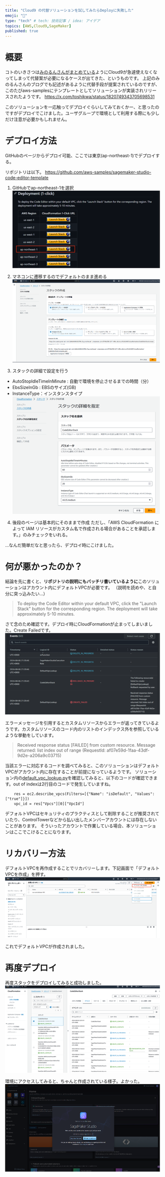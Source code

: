 ```yaml
---
title: "Cloud9 の代替ソリューションを試してみたらDeployに失敗した"
emoji: "🐷"
type: "tech" # tech: 技術記事 / idea: アイデア
topics: [AWS,Cloud9,SageMaker]
published: true
---
```


# 概要

コトのいきさつは[みのるんさんがまとめている](https://qiita.com/minorun365/items/f5289163795d5d7b21e2)ようにCloud9が急遽使えなくなってしまって代替案が必要になるケースが出てきた、というものです。
上記のみのるんさんのブログでも記述があるように代替手段が提案されているのですが、このたびaws-samplesにテンプレートとしてソリューションが実装されリリースされたようです。
https://x.com/toshikwa/status/1820749343705698531

このソリューションを一応触ってデプロイぐらいしてみておくかー、と思ったのですがデプロイでこけました。ユーザグループで環境として利用する際にも少しだけ注意が必要かもしれません。

# デプロイ方法
GitHubのページからデプロイ可能、ここでは東京(ap-northeast-1)でデプロイする。

リポジトリは以下。
https://github.com/aws-samples/sagemaker-studio-code-editor-template

1. GitHubでap-northeast-1を選択
![alt text](/images/articles/cloud9-replacement/deploy.png)

2. マネコンに遷移するのでデフォルトのまま進める
![alt text](/images/articles/cloud9-replacement/page01.png)

3. スタックの詳細で設定を行う
- AutoStopIdleTimeInMinute : 自動で環境を停止させるまでの時間（分）
- EbsSizeInGb : EBSのサイズ(GB)
- InstanceType：インスタンスタイプ
![alt text](/images/articles/cloud9-replacement/page02.png)

4. 後段のページは基本的にそのままで作成
ただし、「AWS CloudFormation によって IAM リソースがカスタム名で作成される場合があることを承認します。」のみチェックをいれる。

...なんだ簡単だなと思ったら、デプロイ時にこけました。

# 何が悪かったのか？
結論を先に書くと、**リポジトリの説明にもバッチリ書いているように**このソリューションはアカウント内にデフォルトVPCが必要です。 
（説明を読めや、と自分に突っ込みたい…）
> To deploy the Code Editor within your default VPC, click the "Launch Stack" button for the corresponding region. The deployment will take approximately 5-10 minutes.

さて念のため確認です。デプロイ時にCloudFormationが止まってしまいました。Create Failedです。
![alt text](/images/articles/cloud9-replacement/deploy-failed.png)

エラーメッセージを引用するとカスタムリソースからエラーが返ってきているようです。カスタムリソースのコード内のリストのインデックス外を参照しているような挙動をしています。
> Received response status [FAILED] from custom resource. Message returned: list index out of range (RequestId: af07e59d-1faa-43df-9d2e-a206a9c03715)

当該エラーに対応するコードを調べてみると、このソリューションはデフォルトVPCがアカウント内に存在することが前提になっているようです。
ソリューション内の[default_vpc_lookup.py](https://github.com/aws-samples/sagemaker-studio-code-editor-template/blob/main/src/default_vpc_lookup.py)を確認してみると、以下のコードが確認できます。out of indexは2行目のコードで発生していますね。
```
    res = ec2.describe_vpcs(Filters=[{"Name": "isDefault", "Values": ["true"]}])
    vpc_id = res["Vpcs"][0]["VpcId"]
```

デフォルトVPCはセキュリティのプラクティスとして削除することが推奨されていたり、ControlTowerなどから払い出したメンバーアカウントには存在しないことがあります。
そういったアカウントで作業している場合、本ソリューションはここでこけることになります。

# リカバリー方法
デフォルトVPCを再作成することでリカバリーします。下記画面で「デフォルトVPCを作成」を押す。
![alt text](/images/articles/cloud9-replacement/create-default-vpc.png)

これでデフォルトVPCが作成されました。

# 再度デプロイ
再度スタックをデプロイしてみると成功しました。
![alt text](/images/articles/cloud9-replacement/deploy-succeeded.png)

環境にアクセスしてみると、ちゃんと作成されている様子。よかった。
![alt text](/images/articles/cloud9-replacement/ide.png)